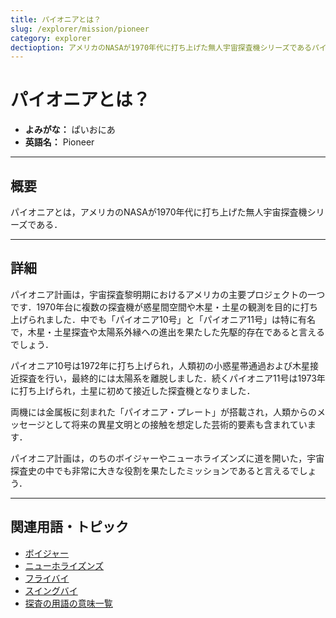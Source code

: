 ```yaml
---
title: パイオニアとは？
slug: /explorer/mission/pioneer
category: explorer
dectioption: アメリカのNASAが1970年代に打ち上げた無人宇宙探査機シリーズであるパイオニアの意味・定義・内容について解説します．
---
```


# パイオニアとは？

- **よみがな：** ぱいおにあ  
- **英語名：** Pioneer  

---

## 概要

パイオニアとは，アメリカのNASAが1970年代に打ち上げた無人宇宙探査機シリーズである．

---

## 詳細
パイオニア計画は，宇宙探査黎明期におけるアメリカの主要プロジェクトの一つです．1970年台に複数の探査機が惑星間空間や木星・土星の観測を目的に打ち上げられました．中でも「パイオニア10号」と「パイオニア11号」は特に有名で，木星・土星探査や太陽系外縁への進出を果たした先駆的存在であると言えるでしょう．

パイオニア10号は1972年に打ち上げられ，人類初の小惑星帯通過および木星接近探査を行い，最終的には太陽系を離脱しました．続くパイオニア11号は1973年に打ち上げられ，土星に初めて接近した探査機となりました．

両機には金属板に刻まれた「パイオニア・プレート」が搭載され，人類からのメッセージとして将来の異星文明との接触を想定した芸術的要素も含まれています．

パイオニア計画は，のちのボイジャーやニューホライズンズに道を開いた，宇宙探査史の中でも非常に大きな役割を果たしたミッションであると言えるでしょう．

---

## 関連用語・トピック

- [ボイジャー](/docs/explorer/mission/voyager)
- [ニューホライズンズ](/docs/explorer/mission/new-horizons)
- [フライバイ](/docs/explorer/technology/flyby)
- [スイングバイ](/docs/explorer/technology/swingby)
- [探査の用語の意味一覧](/docs/category/explorer)
